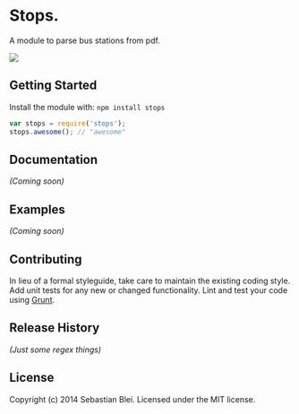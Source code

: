 # Stops.

A module to parse bus stations from pdf.

![](http://i.imgur.com/5YrFFRs.png)

## Getting Started
Install the module with: `npm install stops`

```javascript
var stops = require('stops');
stops.awesome(); // "awesome"
```

## Documentation
_(Coming soon)_

## Examples
_(Coming soon)_

## Contributing
In lieu of a formal styleguide, take care to maintain the existing coding style. Add unit tests for any new or changed functionality. Lint and test your code using [Grunt](http://gruntjs.com/).

## Release History
_(Just some regex things)_

## License
Copyright (c) 2014 Sebastian Blei. Licensed under the MIT license.

